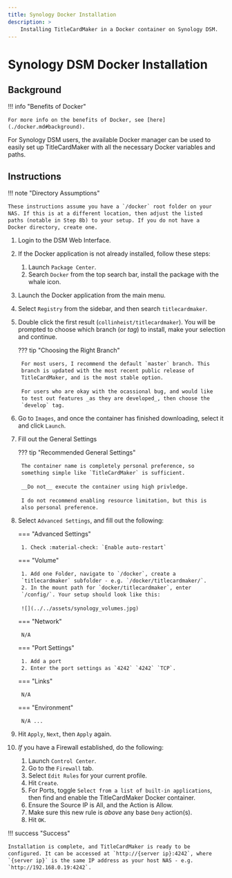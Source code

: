 ```yaml
---
title: Synology Docker Installation
description: >
    Installing TitleCardMaker in a Docker container on Synology DSM.
---
```


# Synology DSM Docker Installation
## Background
!!! info "Benefits of Docker"

    For more info on the benefits of Docker, see [here](./docker.md#background).

For Synology DSM users, the available Docker manager can be used to
easily set up TitleCardMaker with all the necessary Docker variables and
paths.

## Instructions

!!! note "Directory Assumptions"

    These instructions assume you have a `/docker` root folder on your
    NAS. If this is at a different location, then adjust the listed
    paths (notable in Step 8b) to your setup. If you do not have a
    Docker directory, create one.

1. Login to the DSM Web Interface.
2. If the Docker application is not already installed, follow these steps:

    1. Launch `Package Center`.
    2. Search `Docker` from the top search bar, install the package with
    the whale icon.

3. Launch the Docker application from the main menu.
4. Select `Registry` from the sidebar, and then search `titlecardmaker`.
5. Double click the first result (`collinheist/titlecardmaker`). You
will be prompted to choose which branch (or _tag_) to install,
make your selection and continue.

    ??? tip "Choosing the Right Branch"

        For most users, I recommend the default `master` branch. This
        branch is updated with the most recent public release of
        TitleCardMaker, and is the most stable option.

        For users who are okay with the ocassional bug, and would like
        to test out features _as they are developed_, then choose the
        `develop` tag.

6. Go to `Images`, and once the container has finished downloading,
select it and click `Launch`.
7. Fill out the General Settings

    ??? tip "Recommended General Settings"

        The container name is completely personal preference, so
        something simple like `TitleCardMaker` is sufficient.

        __Do not__ execute the container using high privledge.

        I do not recommend enabling resource limitation, but this is
        also personal preference.

8. Select `Advanced Settings`, and fill out the following:

    === "Advanced Settings"

        1. Check :material-check: `Enable auto-restart`

    === "Volume"
    
        1. Add one Folder, navigate to `/docker`, create a
        `titlecardmaker` subfolder - e.g. `/docker/titlecardmaker/`.
        2. In the mount path for `docker/titlecardmaker`, enter
        `/config/`. Your setup should look like this:

        ![](../../assets/synology_volumes.jpg)

    === "Network"

        N/A

    === "Port Settings"

        1. Add a port
        2. Enter the port settings as `4242` `4242` `TCP`.

    === "Links"

        N/A

    === "Environment"

        N/A ...

9. Hit `Apply`, `Next`, then `Apply` again.
10. _If_ you have a Firewall established, do the following:

    1. Launch `Control Center`.
    2. Go to the `Firewall` tab.
    3. Select `Edit Rules` for your current profile.
    4. Hit `Create`.
    5. For Ports, toggle `Select from a list of built-in applications`,
    then find and enable the TitleCardMaker Docker container.
    6. Ensure the Source IP is All, and the Action is Allow.
    7. Make sure this new rule is _above_ any base `Deny` action(s).
    8. Hit `OK`.

!!! success "Success"

    Installation is complete, and TitleCardMaker is ready to be
    configured. It can be accessed at `http://{server ip}:4242`, where
    `{server ip}` is the same IP address as your host NAS - e.g.
    `http://192.168.0.19:4242`.
